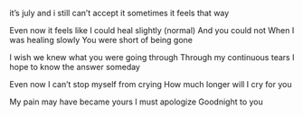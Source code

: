 it’s july and i still can’t accept it
sometimes it feels that way

Even now it feels like
I could heal slightly (normal)
And you could not
When I was healing slowly
You were
short of being gone

I wish we knew what you were going through
Through my continuous tears
I hope to know the answer someday

Even now I can’t stop myself from crying
How much longer will I cry for you

My pain may have became yours
I must apologize 
Goodnight to you